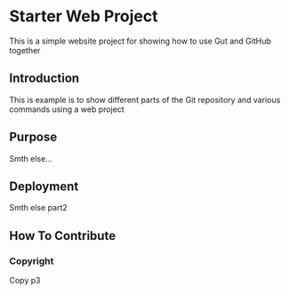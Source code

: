 # Starter Web Project

This is a simple website project for showing how to use Gut and GitHub together

## Introduction

This is example is to show different parts of the Git repository and various commands using a web project

## Purpose

Smth else...

## Deployment

Smth else part2 

## How To Contribute

### Copyright

Copy p3